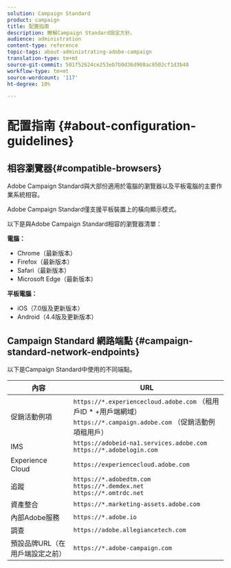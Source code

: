 ```yaml
---
solution: Campaign Standard
product: campaign
title: 配置指南
description: 瞭解Campaign Standard設定方針。
audience: administration
content-type: reference
topic-tags: about-administrating-adobe-campaign
translation-type: tm+mt
source-git-commit: 501f52624ce253eb7b0d36d908ac8502cf1d3b48
workflow-type: tm+mt
source-wordcount: '117'
ht-degree: 10%

---
```



# 配置指南 {#about-configuration-guidelines}

## 相容瀏覽器{#compatible-browsers}

Adobe Campaign Standard與大部份適用於電腦的瀏覽器以及平板電腦的主要作業系統相容。

Adobe Campaign Standard僅支援平板裝置上的橫向顯示模式。

以下是與Adobe Campaign Standard相容的瀏覽器清單：

**電腦：**

* Chrome（最新版本）
* Firefox（最新版本）
* Safari（最新版本）
* Microsoft Edge（最新版本）

**平板電腦：**

* iOS（7.0版及更新版本）
* Android（4.4版及更新版本）

## Campaign Standard 網路端點 {#campaign-standard-network-endpoints}

以下是Campaign Standard中使用的不同端點。

| 內容 | URL |
|--- |--- |
| 促銷活動例項 | `https://*.experiencecloud.adobe.com` （租用戶ID * +用戶端網域）<br>`https://*.campaign.adobe.com` （促銷活動例項租用戶） |
| IMS | `https://adobeid-na1.services.adobe.com`<br>`https://*.adobelogin.com` |
| Experience Cloud | `https://experiencecloud.adobe.com` |
| 追蹤 | `https://*.adobedtm.com`<br>`https://*.demdex.net`<br>`https://*.omtrdc.net` |
| 資產整合 | `https://*.marketing-assets.adobe.com` |
| 內部Adobe服務 | `https://*.adobe.io` |
| 調查 | `https://adobe.allegiancetech.com` |
| 預設品牌URL（在用戶端設定之前） | `https://*.adobe-campaign.com` |
